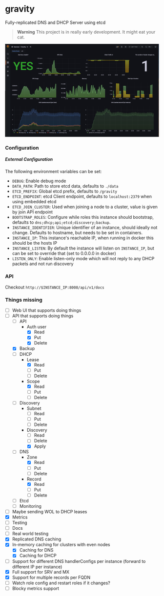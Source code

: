 # gravity

Fully-replicated DNS and DHCP Server using etcd

> **Warning**
> This project is in really early development. It might eat your cat.

![](./.github/grafana.png)

### Configuration

##### External Configuration

The following environment variables can be set:

- `DEBUG`: Enable debug mode
- `DATA_PATH`: Path to store etcd data, defaults to `./data`
- `ETCD_PREFIX`: Global etcd prefix, defaults to `/gravity`
- `ETCD_ENDPOINT`: etcd Client endpoint, defaults to `localhost:2379` when using embedded etcd
- `ETCD_JOIN_CLUSTER`: Used when joining a node to a cluster, value is given by join API endpoint
- `BOOTSTRAP_ROLES`: Configure while roles this instance should bootstrap, defaults to `dns;dhcp;api;etcd;discovery;backup`.
- `INSTANCE_IDENTIFIER`: Unique identifier of an instance, should ideally not change. Defaults to hostname, but needs to be set in containers.
- `INSTANCE_IP`: This instance's reachable IP, when running in docker this should be the hosts IP
- `INSTANCE_LISTEN`: By default the instance will listen on `INSTANCE_IP`, but can be set to override that (set to 0.0.0.0 in docker)
- `LISTEN_ONLY`: Enable listen-only mode which will not reply to any DHCP packets and not run discovery

### API

Checkout `http://$INSTANCE_IP:8008/api/v1/docs`

### Things missing

- [ ] Web UI that supports doing things
- [ ] API that supports doing things
    - [ ] API
        - Auth user
            - [x] Read
            - [x] Put
            - [x] Delete
    - [x] Backup
    - [ ] DHCP
        - Lease
            - [x] Read
            - [ ] Put
            - [ ] Delete
        - Scope
            - [x] Read
            - [ ] Put
            - [ ] Delete
    - [ ] Discovery
        - Subnet
            - [ ] Read
            - [ ] Put
            - [ ] Delete
        - Discovery
            - [ ] Read
            - [ ] Delete
            - [x] Apply
    - [ ] DNS
        - Zone
            - [x] Read
            - [ ] Put
            - [ ] Delete
        - Record
            - [x] Read
            - [ ] Put
            - [ ] Delete
    - [ ] Etcd
    - [ ] Monitoring
- [ ] Maybe sending WOL to DHCP leases
- [x] Metrics
- [ ] Testing
- [ ] Docs
- [ ] Real world testing
- [x] Replicated DNS caching
- [x] In-memory caching for clusters with even nodes
    - [x] Caching for DNS
    - [x] Caching for DHCP
- [ ] Support for different DNS handlerConfigs per instance (forward to different IP per instance)
- [x] Full support for SRV and MX
- [x] Support for multiple records per FQDN
- [ ] Watch role config and restart roles if it changes?
- [ ] Blocky metrics support
